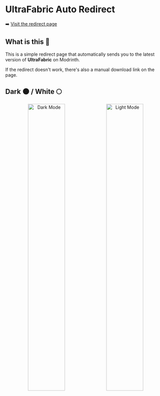 # UltraFabric Auto Redirect

➡️ [Visit the redirect page](https://thelaval.github.io/ultrafabric/)

## What is this 🤔

This is a simple redirect page that automatically sends you to the latest version of **UltraFabric** on Modrinth.

If the redirect doesn't work, there's also a manual download link on the page.

## Dark 🌑 / White 🌕

<p align="center">
  <img src="https://github.com/user-attachments/assets/7210f952-6818-42ad-a5da-f65138340015" alt="Dark Mode" width="48%" />
  <img src="https://github.com/user-attachments/assets/cf6979be-0880-4e66-9432-a7a533158298" alt="Light Mode" width="48%" />
</p>

